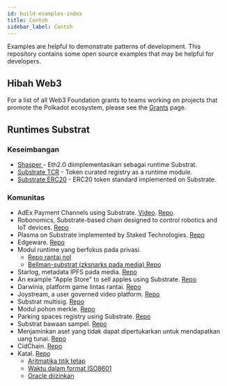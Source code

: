 ```yaml
---
id: build-examples-index
title: Contoh
sidebar_label: Contoh
---
```


Examples are helpful to demonstrate patterns of development. This repository contains some open source examples that may be helpful for developers.

## Hibah Web3

For a list of all Web3 Foundation grants to teams working on projects that promote the Polkadot ecosystem, please see the [Grants](grants.md) page.

## Runtimes Substrat

### Keseimbangan

- [ Shasper ](https://github.com/paritytech/shasper) - Eth2.0 diimplementasikan sebagai runtime Substrat.
- [Substrate TCR](https://github.com/substrate-developer-hub/substrate-tcr) - Token curated registry as a runtime module.
- [Substrate ERC20](https://github.com/substrate-developer-hub/substrate-erc20-multi/blob/master/runtime/src/erc20.rs) - ERC20 token standard implemented on Substrate.

### Komunitas

- AdEx Payment Channels using Substrate. [Video](https://www.youtube.com/watch?v=1CeI6Oa1BnU). [Repo](https://github.com/AdExNetwork/adex-protocol-substrate).
- Robonomics, Substrate-based chain designed to control robotics and IoT devices. [Repo](https://github.com/airalab/robonomics)
- Plasma on Substrate implemented by Staked Technologies. [Repo](https://github.com/stakedtechnologies/Plasm)
- Edgeware. [ Repo ](https://github.com/hicommonwealth/edgeware-node)
- Modul runtime yang berfokus pada privasi.
  - [Repo rantai nol](https://github.com/LayerXcom/zero-chain)
  - [Bellman-substrat (zksnarks pada media) Repo](https://github.com/LayerXcom/bellman-substrate)
- Starlog, metadata IPFS pada media. [ Repo ](https://github.com/PACTCare/Starlog)
- An example "Apple Store" to sell apples using Substrate. [Repo](https://github.com/osuketh/apple-store-substrate)
- Darwinia, platform game lintas rantai. [ Repo ](https://github.com/darwinia-network/darwinia)
- Joystream, a user governed video platform. [Repo](https://github.com/Joystream/substrate-node-joystream)
- Substrat multisig. [ Repo ](https://github.com/mixbytes/substrate-module-multisig)
- Modul pohon merkle. [ Repo ](https://github.com/filiplazovic/substrate-merkle-tree)
- Parking spaces registry using Substrate. [Repo](https://github.com/yjkimjunior/ParkingSpaceSubstrate)
- Substrat bawaan sampel. [ Repo ](https://github.com/gautamdhameja/substrate-inherents-sample)
- Menjaminkan aset yang tidak dapat dipertukarkan untuk mendapatkan uang tunai. [ Repo ](https://github.com/nczhu/collateral)
- CidChain. [Repo](https://github.com/Polygos/substrate-node-cidchain)
- Katal. [Repo](https://github.com/Trinkler/katal-chain)
  - [Aritmatika titik tetap](https://github.com/Trinkler/katal-chain/blob/master/modules/structures/src/reals.rs)
  - [Waktu dalam format ISO8601](https://github.com/Trinkler/katal-chain/blob/master/modules/structures/src/time.rs)
  - [Oracle diizinkan](https://github.com/Trinkler/katal-chain/tree/master/modules/oracle)
